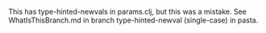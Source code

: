 
This has type-hinted-newvals in params.clj, but this was a mistake.
See WhatIsThisBranch.md in branch type-hinted-newval (single-case)
in pasta.
